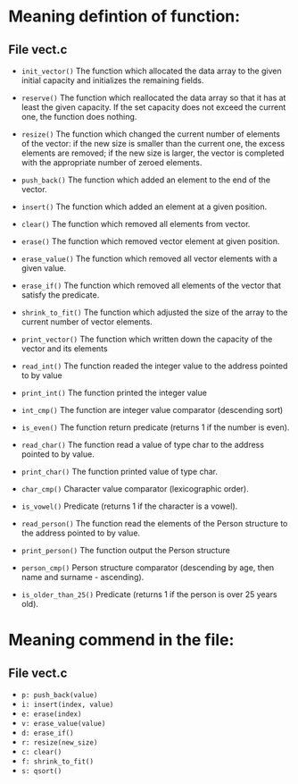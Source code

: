 # Meaning defintion of function:

## File vect.c

+ `init_vector()`
The function which allocated the data array to the given initial capacity and initializes the remaining fields.

+ `reserve()`
The function which reallocated the data array so that it has at least the given capacity. If the set capacity does not exceed the current one, the function does nothing.

+ `resize()`
The function which changed the current number of elements of the vector: if the new size is smaller than the current one, the excess elements are removed; if the new size is larger, the vector is completed with the appropriate number of zeroed elements.

+ `push_back()`
The function which added an element to the end of the vector.

+ `insert()`
The function which added an element at a given position.

+ `clear()`
The function which removed all elements from vector.

+ `erase()`
The function which removed vector element at given position.

+ `erase_value()`
The function which removed all vector elements with a given value.

+ `erase_if()`
The function which removed all elements of the vector that satisfy the predicate.

+ `shrink_to_fit()`
The function which adjusted the size of the array to the current number of vector elements.

+ `print_vector()`
The function which written down the capacity of the vector and its elements

+ `read_int()`
The function readed the integer value to the address pointed to by value

+ `print_int()`
The function printed the integer value

+ `int_cmp()`
The function are integer value comparator (descending sort)

+ `is_even()`
The function return predicate (returns 1 if the number is even).

+ `read_char()`
The function read a value of type char to the address pointed to by value.

+ `print_char()`
The function printed value of type char.

+ `char_cmp()`
Character value comparator (lexicographic order).

+ `is_vowel()`
Predicate (returns 1 if the character is a vowel).

+ `read_person()`
The function read the elements of the Person structure to the address pointed to by value.

+ `print_person()`
The function output the Person structure

+ `person_cmp()`
Person structure comparator (descending by age, then name and surname - ascending).

+ `is_older_than_25()`
Predicate (returns 1 if the person is over 25 years old).




# Meaning commend in the file:

## File vect.c

+ `p: push_back(value)`
+ `i: insert(index, value)`
+ `e: erase(index)`
+ `v: erase_value(value)`
+ `d: erase_if()`
+ `r: resize(new_size)`
+ `c: clear()`
+ `f: shrink_to_fit()`
+ `s: qsort()`








